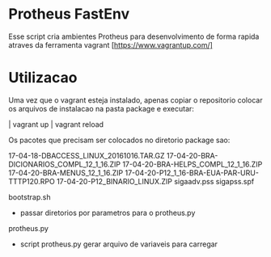 Protheus FastEnv
================

Esse script cria ambientes Protheus para desenvolvimento de forma
rapida atraves da ferramenta vagrant [https://www.vagrantup.com/]

Utilizacao
==========

Uma vez que o vagrant esteja instalado, apenas copiar o repositorio
colocar os arquivos de instalacao na pasta package e executar:

| vagrant up
| vagrant reload

Os pacotes que precisam ser colocados no diretorio package sao:

17-04-18-DBACCESS_LINUX_20161016.TAR.GZ
17-04-20-BRA-DICIONARIOS_COMPL_12_1_16.ZIP
17-04-20-BRA-HELPS_COMPL_12_1_16.ZIP
17-04-20-BRA-MENUS_12_1_16.ZIP
17-04-20-P12_1_16-BRA-EUA-PAR-URU-TTTP120.RPO
17-04-20-P12_BINARIO_LINUX.ZIP
sigaadv.pss
sigapss.spf


bootstrap.sh
- passar diretorios por parametros para o protheus.py

protheus.py
- script protheus.py gerar arquivo de variaveis para carregar